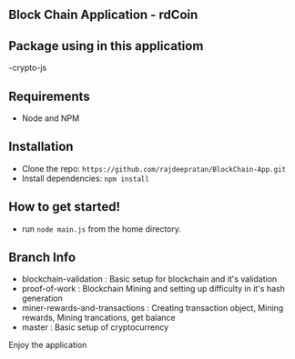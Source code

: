 ## Block Chain Application - rdCoin

## Package using in this applicatiom

-crypto-js

## Requirements

- Node and NPM

## Installation

- Clone the repo: `https://github.com/rajdeepratan/BlockChain-App.git`
- Install dependencies: `npm install`

##  How to get started!

 - run `node main.js` from the home directory.

## Branch Info
- blockchain-validation : Basic setup for blockchain and it's validation
- proof-of-work : Blockchain Mining and setting up difficulty in it's hash generation
- miner-rewards-and-transactions : Creating transaction object, Mining rewards, Mining trancations, get balance
- master : Basic setup of cryptocurrency

Enjoy the application
